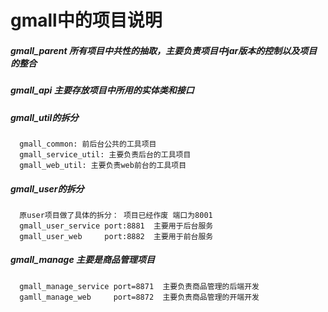 # gmall中的项目说明


##### gmall_parent 所有项目中共性的抽取，主要负责项目中jar版本的控制以及项目的整合
##### gmall_api 主要存放项目中所用的实体类和接口
##### gmall_util的拆分
      gmall_common: 前后台公共的工具项目
      gmall_service_util: 主要负责后台的工具项目
      gmall_web_util: 主要负责web前台的工具项目

##### gmall_user的拆分
      原user项目做了具体的拆分： 项目已经作废 端口为8001
      gmall_user_service port:8881  主要用于后台服务
      gmall_user_web     port:8882  主要用于前台服务
      

##### gmall_manage  主要是商品管理项目
      gmall_manage_service port=8871  主要负责商品管理的后端开发
      gamll_manage_web     port=8872  主要负责商品管理的开端开发
     


      